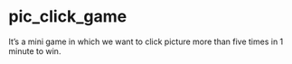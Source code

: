 # pic_click_game
It’s a mini game in which we want to click picture more than five times in 1 minute to win.
